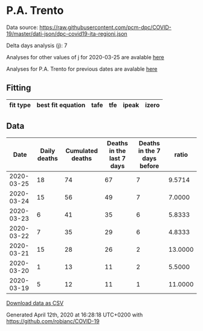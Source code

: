 # P.A. Trento

Data source: https://raw.githubusercontent.com/pcm-dpc/COVID-19/master/dati-json/dpc-covid19-ita-regioni.json

Delta days analysis (j): 7

Analyses for other values of j for 2020-03-25 are avalable [here](../README.md)

Analyses for P.A. Trento for previous dates are avalable [here](../../README.md)

## Fitting 
|fit type|best fit equation|tafe|tfe|ipeak|izero|
|-------|-----|--------|------|---|---|

## Data
|Date|Daily deaths|Cumulated deaths|Deaths in the last 7 days|Deaths in the 7 days before|ratio|
|----|----------|-----------|-------|--------------------|-----|
|2020-03-25|18|74|67|7|9.5714|
|2020-03-24|15|56|49|7|7.0000|
|2020-03-23|6|41|35|6|5.8333|
|2020-03-22|7|35|29|6|4.8333|
|2020-03-21|15|28|26|2|13.0000|
|2020-03-20|1|13|11|2|5.5000|
|2020-03-19|5|12|11|1|11.0000|

[Download data as CSV](COVID-19_p.a._trento_j7_2020-03-25.csv)

Generated April 12th, 2020 at 16:28:18 UTC+0200 with https://github.com/robianc/COVID-19
